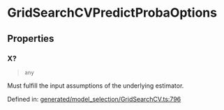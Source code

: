 # GridSearchCVPredictProbaOptions

## Properties

### X?

> `any`

Must fulfill the input assumptions of the underlying estimator.

Defined in:  [generated/model\_selection/GridSearchCV.ts:796](https://github.com/transitive-bullshit/scikit-learn-ts/blob/92ab806/packages/sklearn/src/generated/model_selection/GridSearchCV.ts#L796)
